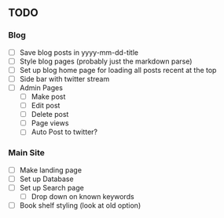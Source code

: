 ## TODO

### Blog

- [ ] Save blog posts in yyyy-mm-dd-title
- [ ] Style blog pages (probably just the markdown parse)
- [ ] Set up blog home page for loading all posts recent at the top
- [ ] Side bar with twitter stream
- [ ] Admin Pages
  - [ ] Make post
  - [ ] Edit post
  - [ ] Delete post
  - [ ] Page views
  - [ ] Auto Post to twitter?

### Main Site

- [ ] Make landing page
- [ ] Set up Database
- [ ] Set up Search page
  - [ ] Drop down on known keywords
- [ ] Book shelf styling (look at old option)
